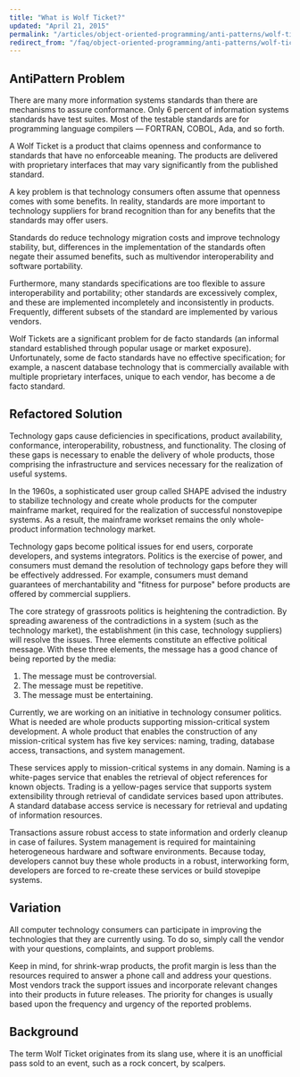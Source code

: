 ```yaml
---
title: "What is Wolf Ticket?"
updated: "April 21, 2015"
permalink: "/articles/object-oriented-programming/anti-patterns/wolf-ticket/"
redirect_from: "/faq/object-oriented-programming/anti-patterns/wolf-ticket/"
---
```


## AntiPattern Problem

There are many more information systems standards than there are mechanisms to assure conformance. Only 6 percent of information systems standards have test suites. Most of the testable standards are for programming language compilers — FORTRAN, COBOL, Ada, and so forth.

A Wolf Ticket is a product that claims openness and conformance to standards that have no enforceable meaning. The products are delivered with proprietary interfaces that may vary significantly from the published standard.

A key problem is that technology consumers often assume that openness comes with some benefits. In reality, standards are more important to technology suppliers for brand recognition than for any benefits that the standards may offer users.

Standards do reduce technology migration costs and improve technology stability, but, differences in the implementation of the standards often negate their assumed benefits, such as multivendor interoperability and software portability.

Furthermore, many standards specifications are too flexible to assure interoperability and portability; other standards are excessively complex, and these are implemented incompletely and inconsistently in products. Frequently, different subsets of the standard are implemented by various vendors.

Wolf Tickets are a significant problem for de facto standards (an informal standard established through popular usage or market exposure). Unfortunately, some de facto standards have no effective specification; for example, a nascent database technology that is commercially available with multiple proprietary interfaces, unique to each vendor, has become a de facto standard.

## Refactored Solution

Technology gaps cause deficiencies in specifications, product availability, conformance, interoperability, robustness, and functionality. The closing of these gaps is necessary to enable the delivery of whole products, those comprising the infrastructure and services necessary for the realization of useful systems.

In the 1960s, a sophisticated user group called SHAPE advised the industry to stabilize technology and create whole products for the computer mainframe market, required for the realization of successful nonstovepipe systems. As a result, the mainframe workset remains the only whole-product information technology market.

Technology gaps become political issues for end users, corporate developers, and systems integrators. Politics is the exercise of power, and consumers must demand the resolution of technology gaps before they will be effectively addressed. For example, consumers must demand guarantees of merchantability and "fitness for purpose" before products are offered by commercial suppliers.

The core strategy of grassroots politics is heightening the contradiction. By spreading awareness of the contradictions in a system (such as the technology market), the establishment (in this case, technology suppliers) will resolve the issues. Three elements constitute an effective political message. With these three elements, the message has a good chance of being reported by the media:

1. The message must be controversial.
2. The message must be repetitive.
3. The message must be entertaining.

Currently, we are working on an initiative in technology consumer politics. What is needed are whole products supporting mission-critical system development. A whole product that enables the construction of any mission-critical system has five key services: naming, trading, database access, transactions, and system management.

These services apply to mission-critical systems in any domain. Naming is a white-pages service that enables the retrieval of object references for known objects. Trading is a yellow-pages service that supports system extensibility through retrieval of candidate services based upon attributes. A standard database access service is necessary for retrieval and updating of information resources.

Transactions assure robust access to state information and orderly cleanup in case of failures. System management is required for maintaining heterogeneous hardware and software environments. Because today, developers cannot buy these whole products in a robust, interworking form, developers are forced to re-create these services or build stovepipe systems.

## Variation

All computer technology consumers can participate in improving the technologies that they are currently using. To do so, simply call the vendor with your questions, complaints, and support problems.

Keep in mind, for shrink-wrap products, the profit margin is less than the resources required to answer a phone call and address your questions. Most vendors track the support issues and incorporate relevant changes into their products in future releases. The priority for changes is usually based upon the frequency and urgency of the reported problems.

## Background

The term Wolf Ticket originates from its slang use, where it is an unofficial pass sold to an event, such as a rock concert, by scalpers.
